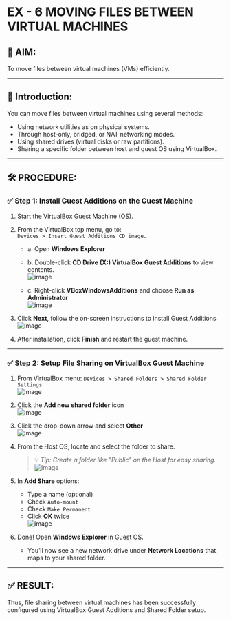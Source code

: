 # EX - 6 MOVING FILES BETWEEN VIRTUAL MACHINES

## 🎯 AIM:
To move files between virtual machines (VMs) efficiently.

---

## 📘 Introduction:
You can move files between virtual machines using several methods:
- Using network utilities as on physical systems.
- Through host-only, bridged, or NAT networking modes.
- Using shared drives (virtual disks or raw partitions).
- Sharing a specific folder between host and guest OS using VirtualBox.

---

## 🛠️ PROCEDURE:

### ✅ Step 1: Install Guest Additions on the Guest Machine
1. Start the VirtualBox Guest Machine (OS).
2. From the VirtualBox top menu, go to:  
   `Devices > Insert Guest Additions CD image…`

   - a. Open **Windows Explorer**  
   - b. Double-click **CD Drive (X:) VirtualBox Guest Additions** to view contents.  
     ![image](https://github.com/user-attachments/assets/d3dbb341-38c1-4f3e-92f7-0cfe1084e679)

   - c. Right-click **VBoxWindowsAdditions** and choose **Run as Administrator**  
     ![image](https://github.com/user-attachments/assets/35be1b73-df5c-445e-bb24-94d71f7898e4)

3. Click **Next**, follow the on-screen instructions to install Guest Additions  
   ![image](https://github.com/user-attachments/assets/066c93ef-f2fa-40e8-a8f2-041ca2758db1)

4. After installation, click **Finish** and restart the guest machine.

---

### ✅ Step 2: Setup File Sharing on VirtualBox Guest Machine

1. From VirtualBox menu: `Devices > Shared Folders > Shared Folder Settings`  
   ![image](https://github.com/user-attachments/assets/c58d8e37-8a75-47ad-bdc8-800ff55b2ccf)

2. Click the **Add new shared folder** icon  
   ![image](https://github.com/user-attachments/assets/b7cb3277-4fce-4267-8916-04f94a41a2f8)

3. Click the drop-down arrow and select **Other**  
   ![image](https://github.com/user-attachments/assets/50268dcf-8b14-4592-9a69-439b0639db43)

4. From the Host OS, locate and select the folder to share.  
   > 💡 *Tip: Create a folder like "Public" on the Host for easy sharing.*  
   ![image](https://github.com/user-attachments/assets/076d8f8f-93cc-478e-902b-8d3d0b1474e6)

5. In **Add Share** options:  
   - Type a name (optional)  
   - Check `Auto-mount`  
   - Check `Make Permanent`  
   - Click **OK** twice  
   ![image](https://github.com/user-attachments/assets/3f2c7dc1-5781-43e3-8e36-4e0706d603e0)

6. Done! Open **Windows Explorer** in Guest OS.  
   - You’ll now see a new network drive under **Network Locations** that maps to your shared folder.

---

## ✅ RESULT:
Thus, file sharing between virtual machines has been successfully configured using VirtualBox Guest Additions and Shared Folder setup.
